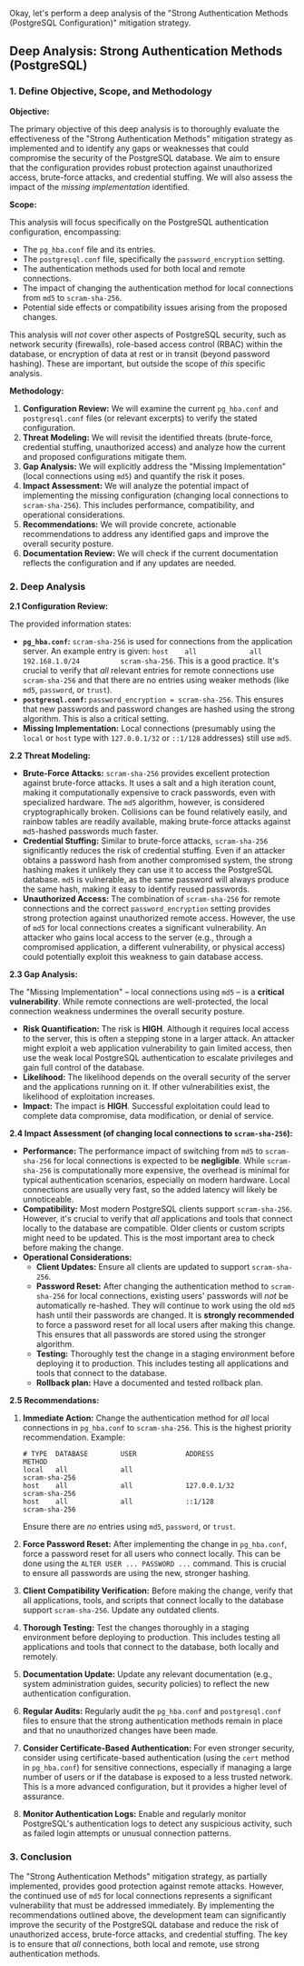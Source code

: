 Okay, let's perform a deep analysis of the "Strong Authentication Methods (PostgreSQL Configuration)" mitigation strategy.

## Deep Analysis: Strong Authentication Methods (PostgreSQL)

### 1. Define Objective, Scope, and Methodology

**Objective:**

The primary objective of this deep analysis is to thoroughly evaluate the effectiveness of the "Strong Authentication Methods" mitigation strategy as implemented and to identify any gaps or weaknesses that could compromise the security of the PostgreSQL database.  We aim to ensure that the configuration provides robust protection against unauthorized access, brute-force attacks, and credential stuffing.  We will also assess the impact of the *missing implementation* identified.

**Scope:**

This analysis will focus specifically on the PostgreSQL authentication configuration, encompassing:

*   The `pg_hba.conf` file and its entries.
*   The `postgresql.conf` file, specifically the `password_encryption` setting.
*   The authentication methods used for both local and remote connections.
*   The impact of changing the authentication method for local connections from `md5` to `scram-sha-256`.
*   Potential side effects or compatibility issues arising from the proposed changes.

This analysis will *not* cover other aspects of PostgreSQL security, such as network security (firewalls), role-based access control (RBAC) within the database, or encryption of data at rest or in transit (beyond password hashing).  These are important, but outside the scope of *this* specific analysis.

**Methodology:**

1.  **Configuration Review:**  We will examine the current `pg_hba.conf` and `postgresql.conf` files (or relevant excerpts) to verify the stated configuration.
2.  **Threat Modeling:** We will revisit the identified threats (brute-force, credential stuffing, unauthorized access) and analyze how the current and proposed configurations mitigate them.
3.  **Gap Analysis:** We will explicitly address the "Missing Implementation" (local connections using `md5`) and quantify the risk it poses.
4.  **Impact Assessment:** We will analyze the potential impact of implementing the missing configuration (changing local connections to `scram-sha-256`). This includes performance, compatibility, and operational considerations.
5.  **Recommendations:** We will provide concrete, actionable recommendations to address any identified gaps and improve the overall security posture.
6.  **Documentation Review:** We will check if the current documentation reflects the configuration and if any updates are needed.

### 2. Deep Analysis

**2.1 Configuration Review:**

The provided information states:

*   **`pg_hba.conf`:** `scram-sha-256` is used for connections from the application server.  An example entry is given: `host    all             all             192.168.1.0/24          scram-sha-256`.  This is a good practice.  It's crucial to verify that *all* relevant entries for remote connections use `scram-sha-256` and that there are no entries using weaker methods (like `md5`, `password`, or `trust`).
*   **`postgresql.conf`:** `password_encryption = scram-sha-256`. This ensures that new passwords and password changes are hashed using the strong algorithm.  This is also a critical setting.
*   **Missing Implementation:** Local connections (presumably using the `local` or `host` type with `127.0.0.1/32` or `::1/128` addresses) still use `md5`.

**2.2 Threat Modeling:**

*   **Brute-Force Attacks:** `scram-sha-256` provides excellent protection against brute-force attacks.  It uses a salt and a high iteration count, making it computationally expensive to crack passwords, even with specialized hardware.  The `md5` algorithm, however, is considered cryptographically broken.  Collisions can be found relatively easily, and rainbow tables are readily available, making brute-force attacks against `md5`-hashed passwords much faster.
*   **Credential Stuffing:**  Similar to brute-force attacks, `scram-sha-256` significantly reduces the risk of credential stuffing.  Even if an attacker obtains a password hash from another compromised system, the strong hashing makes it unlikely they can use it to access the PostgreSQL database.  `md5` is vulnerable, as the same password will always produce the same hash, making it easy to identify reused passwords.
*   **Unauthorized Access:**  The combination of `scram-sha-256` for remote connections and the correct `password_encryption` setting provides strong protection against unauthorized remote access.  However, the use of `md5` for local connections creates a significant vulnerability.  An attacker who gains local access to the server (e.g., through a compromised application, a different vulnerability, or physical access) could potentially exploit this weakness to gain database access.

**2.3 Gap Analysis:**

The "Missing Implementation" – local connections using `md5` – is a **critical vulnerability**.  While remote connections are well-protected, the local connection weakness undermines the overall security posture.

*   **Risk Quantification:** The risk is **HIGH**.  Although it requires local access to the server, this is often a stepping stone in a larger attack.  An attacker might exploit a web application vulnerability to gain limited access, then use the weak local PostgreSQL authentication to escalate privileges and gain full control of the database.
*   **Likelihood:**  The likelihood depends on the overall security of the server and the applications running on it.  If other vulnerabilities exist, the likelihood of exploitation increases.
*   **Impact:**  The impact is **HIGH**.  Successful exploitation could lead to complete data compromise, data modification, or denial of service.

**2.4 Impact Assessment (of changing local connections to `scram-sha-256`):**

*   **Performance:** The performance impact of switching from `md5` to `scram-sha-256` for local connections is expected to be **negligible**.  While `scram-sha-256` is computationally more expensive, the overhead is minimal for typical authentication scenarios, especially on modern hardware.  Local connections are usually very fast, so the added latency will likely be unnoticeable.
*   **Compatibility:**  Most modern PostgreSQL clients support `scram-sha-256`.  However, it's crucial to verify that *all* applications and tools that connect locally to the database are compatible.  Older clients or custom scripts might need to be updated.  This is the most important area to check before making the change.
*   **Operational Considerations:**
    *   **Client Updates:**  Ensure all clients are updated to support `scram-sha-256`.
    *   **Password Reset:**  After changing the authentication method to `scram-sha-256` for local connections, existing users' passwords will *not* be automatically re-hashed.  They will continue to work using the old `md5` hash until their passwords are changed.  It is **strongly recommended** to force a password reset for all local users after making this change.  This ensures that all passwords are stored using the stronger algorithm.
    *   **Testing:**  Thoroughly test the change in a staging environment before deploying it to production.  This includes testing all applications and tools that connect to the database.
    * **Rollback plan:** Have a documented and tested rollback plan.

**2.5 Recommendations:**

1.  **Immediate Action:** Change the authentication method for *all* local connections in `pg_hba.conf` to `scram-sha-256`.  This is the highest priority recommendation. Example:
    ```
    # TYPE  DATABASE        USER            ADDRESS                 METHOD
    local   all             all                                     scram-sha-256
    host    all             all             127.0.0.1/32            scram-sha-256
    host    all             all             ::1/128                 scram-sha-256
    ```
    Ensure there are *no* entries using `md5`, `password`, or `trust`.

2.  **Force Password Reset:** After implementing the change in `pg_hba.conf`, force a password reset for all users who connect locally.  This can be done using the `ALTER USER ... PASSWORD ...` command.  This is crucial to ensure all passwords are using the new, stronger hashing.

3.  **Client Compatibility Verification:** Before making the change, verify that all applications, tools, and scripts that connect locally to the database support `scram-sha-256`.  Update any outdated clients.

4.  **Thorough Testing:** Test the changes thoroughly in a staging environment before deploying to production.  This includes testing all applications and tools that connect to the database, both locally and remotely.

5.  **Documentation Update:** Update any relevant documentation (e.g., system administration guides, security policies) to reflect the new authentication configuration.

6.  **Regular Audits:** Regularly audit the `pg_hba.conf` and `postgresql.conf` files to ensure that the strong authentication methods remain in place and that no unauthorized changes have been made.

7.  **Consider Certificate-Based Authentication:** For even stronger security, consider using certificate-based authentication (using the `cert` method in `pg_hba.conf`) for sensitive connections, especially if managing a large number of users or if the database is exposed to a less trusted network. This is a more advanced configuration, but it provides a higher level of assurance.

8. **Monitor Authentication Logs:** Enable and regularly monitor PostgreSQL's authentication logs to detect any suspicious activity, such as failed login attempts or unusual connection patterns.

### 3. Conclusion

The "Strong Authentication Methods" mitigation strategy, as partially implemented, provides good protection against remote attacks. However, the continued use of `md5` for local connections represents a significant vulnerability that must be addressed immediately.  By implementing the recommendations outlined above, the development team can significantly improve the security of the PostgreSQL database and reduce the risk of unauthorized access, brute-force attacks, and credential stuffing.  The key is to ensure that *all* connections, both local and remote, use strong authentication methods.